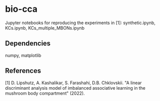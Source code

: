 # bio-cca
Jupyter notebooks for reproducing the experiments in [1]: synthetic.ipynb, KCs.ipynb, KCs_multiple_MBONs.ipynb
## Dependencies
numpy, matplotlib
## References
[1] D. Lipshutz, A. Kashalikar, S. Farashahi, D.B. Chklovskii. "A linear discriminant analysis model of imbalanced associative learning in the mushroom body compartment" (2022).
